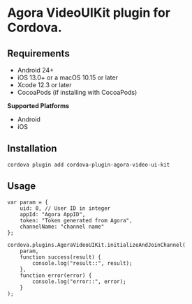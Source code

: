 # Agora VideoUIKit plugin for Cordova.


## Requirements

- Android 24+
- iOS 13.0+ or a macOS 10.15 or later
- Xcode 12.3 or later
- CocoaPods (if installing with CocoaPods)


__Supported Platforms__

- Android
- iOS


## Installation

    cordova plugin add cordova-plugin-agora-video-ui-kit


## Usage

```
var param = {
	uid: 0, // User ID in integer
	appId: "Agora AppID",
	token: "Token generated from Agora",
	channelName: "channel name"
};

cordova.plugins.AgoraVideoUIKit.initializeAndJoinChannel(
	param,
	function success(result) {
		console.log("result::", result);
	},
	function error(error) {
		console.log("error::", error);
    }
);
```

